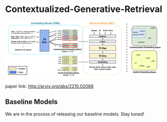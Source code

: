 # Contextualized-Generative-Retrieval

![alt text](Base-C-AER.png "Main Figure")

paper link: http://arxiv.org/abs/2210.02068

## Baseline Models
We are in the process of releasing our baseline models. Stay tuned!
